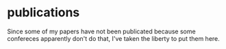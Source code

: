# publications
Since some of my papers have not been publicated because some confereces apparently don't do that, I've taken the liberty to put them here.
